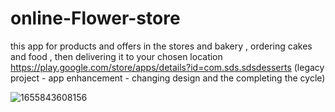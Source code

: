 # online-Flower-store

this app for products and offers in the stores and bakery , ordering cakes and food , then delivering it to your chosen location
https://play.google.com/store/apps/details?id=com.sds.sdsdesserts
(legacy project - app enhancement - changing design and the completing the cycle)

![1655843608156](https://github.com/Lamyaa88/online-Flower-store/assets/64072468/0357b2c3-5162-44e8-97ee-fbe70f0d76b1)
